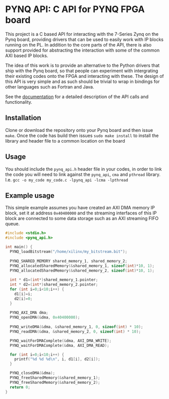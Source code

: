# PYNQ API: C API for PYNQ FPGA board

This project is a C based API for interacting with the 7-Series Zynq on the Pynq board, providing drivers that can be used to easily work with IP blocks running on the PL. In addition to the core parts of the API, there is also support provided for abstracting the interaction with some of the common AXI based IP blocks.

The idea of this work is to provide an alternative to the Python drivers that ship with the Pynq board, so that people can experiment with intergrating their existing codes onto the FPGA and interacting with these. The design of this API is very simple and as such should be trivial to wrap in bindings for other languages such as Fortran and Java.

See the <a href="https://github.com/mesham/pynq_api/edit/master/docs/README.md">documentation</a> for a detailed description of the API calls and functionality.

## Installation

Clone or download the repository onto your Pynq board and then issue ``make``. Once the code has build then issues ``sudo make install`` to install the library and header file to a common location on the board

## Usage

You should include the ``pynq_api.h`` header file in your codes, in order to link the code you will need to link against the ``pynq_api``, ``cma`` and ``pthread`` library. I.e. ``gcc -o my_code my_code.c -lpynq_api -lcma -lpthread``

## Example usage

This simple example assumes you have created an AXI DMA memory IP block, set it at address ``0x40400000`` and the streaming interfaces of this IP block are connected to some data storage such as an AXI streaming FIFO queue.

```c
#include <stdio.h>
#include <pynq_api.h>

int main() {
  PYNQ_loadBitstream("/home/xilinx/my_bitstream.bit");
  
  PYNQ_SHARED_MEMORY shared_memory_1, shared_memory_2;
  PYNQ_allocatedSharedMemory(&shared_memory_1, sizeof(int)*10, 1);
  PYNQ_allocatedSharedMemory(&shared_memory_2, sizeof(int)*10, 1);
  
  int * d1=(int*)shared_memory_1.pointer;
  int * d2=(int*)shared_memory_2.pointer;
  for (int i=0;i<10;i++) {
    d1[i]=i;
    d2[i]=0;
  }
  
  PYNQ_AXI_DMA dma;
  PYNQ_openDMA(&dma, 0x40400000);
  
  PYNQ_writeDMA(&dma, &shared_memory_1, 0, sizeof(int) * 10);
  PYNQ_readDMA(&dma, &shared_memory_2, 0, sizeof(int) * 10);

  PYNQ_waitForDMAComplete(&dma, AXI_DMA_WRITE);
  PYNQ_waitForDMAComplete(&dma, AXI_DMA_READ);

  for (int i=0;i<10;i++) {
    printf("%d %d %d\n", i, d1[i], d2[i]);
  }

  PYNQ_closeDMA(&dma);
  PYNQ_freeSharedMemory(&shared_memory_1);
  PYNQ_freeSharedMemory(&shared_memory_2);
  return 0;
}

```
